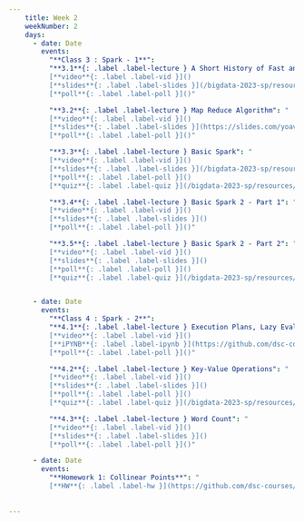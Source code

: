 ```yaml
---
    title: Week 2 
    weekNumber: 2
    days:
      - date: Date
        events:
          "**Class 3 : Spark - 1**": 
          "**3.1**{: .label .label-lecture } A Short History of Fast and Affordable Computing": "
          [**video**{: .label .label-vid }]() 
          [**slides**{: .label .label-slides }](/bigdata-2023-sp/resources/ppts/class3/0.History.pptx) 
          [**poll**{: .label .label-poll }]()"

          "**3.2**{: .label .label-lecture } Map Reduce Algorithm": "
          [**video**{: .label .label-vid }]() 
          [**slides**{: .label .label-slides }](https://slides.com/yoavfreund/map-reduce-1) 
          [**poll**{: .label .label-poll }]()"

          "**3.3**{: .label .label-lecture } Basic Spark": "
          [**video**{: .label .label-vid }]() 
          [**slides**{: .label .label-slides }](/bigdata-2023-sp/resources/ppts/class3/2.SparkContextAndRDD.pptx) 
          [**poll**{: .label .label-poll }]() 
          [**quiz**{: .label .label-quiz }](/bigdata-2023-sp/resources/quizes/class3/quizMapReduce1.pdf)"

          "**3.4**{: .label .label-lecture } Basic Spark 2 - Part 1": "
          [**video**{: .label .label-vid }]() 
          [**slides**{: .label .label-slides }]() 
          [**poll**{: .label .label-poll }]()"

          "**3.5**{: .label .label-lecture } Basic Spark 2 - Part 2": "
          [**video**{: .label .label-vid }]() 
          [**slides**{: .label .label-slides }]() 
          [**poll**{: .label .label-poll }]() 
          [**quiz**{: .label .label-quiz }](/bigdata-2023-sp/resources/quizes/class3/quizMapReduce2.pdf)"


      - date: Date
        events:
          "**Class 4 : Spark - 2**":
          "**4.1**{: .label .label-lecture } Execution Plans, Lazy Evaluation and Caching": "
          [**video**{: .label .label-vid }]() 
          [**iPYNB**{: .label .label-ipynb }](https://github.com/dsc-courses/bigdata-2023-sp-notebooks/blob/master/notebooks/Section1-Basics/1.BasicSpark/3.%20Execution%20plans%2C%20Lazy%20Evaluation%2C%20and%20caching.ipynb) 
          [**poll**{: .label .label-poll }]()"

          "**4.2**{: .label .label-lecture } Key-Value Operations": "
          [**video**{: .label .label-vid }]() 
          [**slides**{: .label .label-slides }]() 
          [**poll**{: .label .label-poll }]()
          [**quiz**{: .label .label-quiz }](/bigdata-2023-sp/resources/quizes/class3/quiz2.pdf)"

          "**4.3**{: .label .label-lecture } Word Count": "
          [**video**{: .label .label-vid }]() 
          [**slides**{: .label .label-slides }]() 
          [**poll**{: .label .label-poll }]()"

      - date: Date
        events:
          "**Homework 1: Collinear Points**": "
          [**HW**{: .label .label-hw }](https://github.com/dsc-courses/bigdata-2023-sp-private/tree/main/notebooks/HW2018/hw1.colinear/collinearPoints.ipynb)"
          
   
---
```

